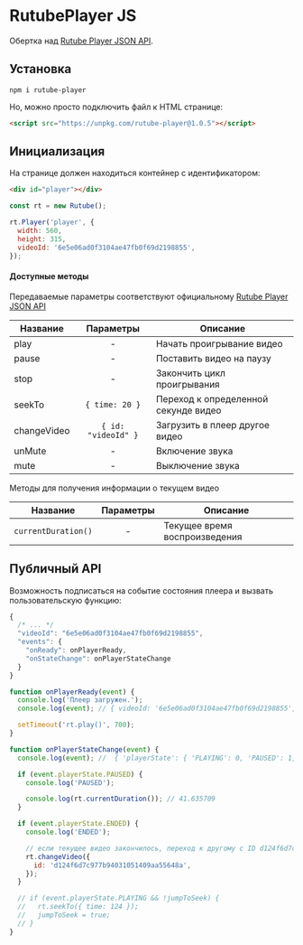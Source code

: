 # RutubePlayer JS

Обертка над [Rutube Player JSON API](https://github.com/rutube/RutubePlayerJSAPI).

## Установка

```
npm i rutube-player
```

Но, можно просто подключить файл к HTML странице:

```html
<script src="https://unpkg.com/rutube-player@1.0.5"></script>
```

## Инициализация

На странице должен находиться контейнер с идентификатором:

```html
<div id="player"></div>
```

```js
const rt = new Rutube();

rt.Player('player', {
  width: 560,
  height: 315,
  videoId: '6e5e06ad0f3104ae47fb0f69d2198855',
});
```

#### Доступные методы

Передаваемые параметры соответствуют официальному [Rutube Player JSON API](https://github.com/rutube/RutubePlayerJSAPI)

| Название    |      Параметры      | Описание                             |
| ----------- | :-----------------: | ------------------------------------ |
| play        |          -          | Начать проигрывание видео            |
| pause       |          -          | Поставить видео на паузу             |
| stop        |          -          | Закончить цикл проигрывания          |
| seekTo      |   `{ time: 20 }`    | Переход к определенной секунде видео |
| changeVideo | `{ id: "videoId" }` | Загрузить в плеер другое видео       |
| unMute      |          -          | Включение звука                      |
| mute        |          -          | Выключение звука                     |

Методы для получения информации о текущем видео

| Название            | Параметры | Описание                      |
| ------------------- | :-------: | ----------------------------- |
| `currentDuration()` |     -     | Текущее время воспроизведения |



## Публичный API

Возможность подписаться на событие состояния плеера и вызвать пользовательскую функцию:

```js
{
  /* ... */
  "videoId": "6e5e06ad0f3104ae47fb0f69d2198855",
  "events": {
    "onReady": onPlayerReady,
    "onStateChange": onPlayerStateChange
  }
}
```

```js
function onPlayerReady(event) {
  console.log('Плеер загружен.');
  console.log(event); // { videoId: '6e5e06ad0f3104ae47fb0f69d2198855', clientId: 'e56df991-ca59-4036-91b8-e2913944f84c' }

  setTimeout('rt.play()', 700);
}

function onPlayerStateChange(event) {
  console.log(event); //  { 'playerState': { 'PLAYING': 0, 'PAUSED': 1, 'STOPPED': 0, 'ENDED': 0 } }

  if (event.playerState.PAUSED) {
    console.log('PAUSED');

    console.log(rt.currentDuration()); // 41.635709
  }

  if (event.playerState.ENDED) {
    console.log('ENDED');

    // если текущее видео закончилось, переход к другому с ID d124f6d7c977b94031051409aa55648a
    rt.changeVideo({
      id: 'd124f6d7c977b94031051409aa55648a',
    });
  }

  // if (event.playerState.PLAYING && !jumpToSeek) {
  //   rt.seekTo({ time: 124 });
  //   jumpToSeek = true;
  // }
}
```
